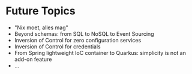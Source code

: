 # Future Topics

* "Nix moet, alles mag"
* Beyond schemas: from SQL to NoSQL to Event Sourcing
* Inversion of Control for zero configuration services
* Inversion of Control for credentials
* From Spring lightweight IoC container to Quarkus: simplicity is not an add-on feature
* ...
